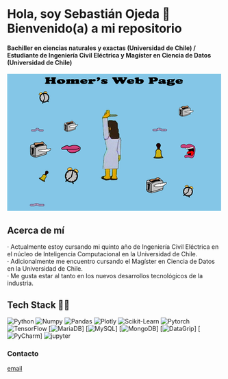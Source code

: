 # Hola, soy Sebastián Ojeda 🐶 Bienvenido(a) a mi repositorio

#### Bachiller en ciencias naturales y exactas (Universidad de Chile) / Estudiante de Ingeniería Civil Eléctrica y Magíster en Ciencia de Datos (Universidad de Chile)

![](https://github.com/sebajedi23/sebajedi23/blob/main/homerswebpage.gif)

## Acerca de mí
· Actualmente estoy cursando mi quinto año de Ingeniería Civil Eléctrica en el núcleo de Inteligencia Computacional en la Universidad de Chile. <br />
· Adicionalmente me encuentro cursando el Magíster en Ciencia de Datos en la Universidad de Chile. <br />
· Me gusta estar al tanto en los nuevos desarrollos tecnológicos de la industria. <br />

## Tech Stack 🔧🔨

![Python](https://img.shields.io/badge/Python-FFD43B?style=flat-square&logo=python&logoColor=blue)
![Numpy](https://img.shields.io/badge/Numpy-777BB4?style=flat-square&logo=numpy&logoColor=white])
![Pandas](https://img.shields.io/badge/Pandas-2C2D72?style=flat-square&logo=pandas&logoColor=white])
![Plotly](https://img.shields.io/badge/Plotly-239120?style=flat-square&logo=plotly&logoColor=white])
![Scikit-Learn](https://img.shields.io/badge/scikit_learn-F7931E?style=flat-square&logo=scikit-learn&logoColor=white])
![Pytorch](https://img.shields.io/badge/PyTorch-EE4C2C?style=flat-square&logo=pytorch&logoColor=white])
![TensorFlow](https://img.shields.io/badge/TensorFlow-%23FF6F00.svg?style=for-the-badge&logo=TensorFlow&logoColor=white)
[![MariaDB](https://img.shields.io/badge/MariaDB-003545?style=for-the-badge&logo=mariadb&logoColor=white)]
[![MySQL](https://img.shields.io/badge/mysql-%2300f.svg?style=for-the-badge&logo=mysql&logoColor=white)]
[![MongoDB](https://img.shields.io/badge/-MongoDB-green?style=for-the-badge&logo=mongodb&logoColor=white)]
[![DataGrip](https://img.shields.io/badge/DataGrip-000000?style=for-the-badge&logo=datagrip&logoColor=white)]
[![PyCharm](https://img.shields.io/badge/PyCharm-000000?style=for-the-badge&logo=pycharm&logoColor=white)]
![jupyter](https://img.shields.io/badge/Jupyter-F37626.svg?&style=flat-square&logo=Jupyter&logoColor=white)


### Contacto
[email](mailto:sebastian.ojeda@ug.uchile.cl?subject=[GitHub]%20Source%20Han%20Sans)
<!--
**sebajedi23/sebajedi23** is a ✨ _special_ ✨ repository because its `README.md` (this file) appears on your GitHub profile.

Here are some ideas to get you started:

- 🔭 I’m currently working on ...
- 🌱 I’m currently learning ...
- 👯 I’m looking to collaborate on ...
- 🤔 I’m looking for help with ...
- 💬 Ask me about ...
- 📫 How to reach me: ...
- 😄 Pronouns: ...
- ⚡ Fun fact: ...
-->

